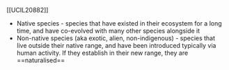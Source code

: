 [[UCIL20882]]

- Native species - species that have existed in their ecosystem for a long time, and have co-evolved with many other species alongside it
- Non-native species (aka exotic, alien, non-indigenous) - species that live outside their native range, and have been introduced  typically via human activity. If they establish in their new range, they are ==naturalised==